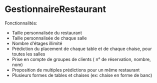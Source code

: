 # GestionnaireRestaurant

Fonctionnalités:

- Taille personnalisée du restaurant
- Taille personnalisée de chaque salle
- Nombre d'étages illimité
- Prédiction du placement de chaque table et de chaque chaise, pour toutes les salles
- Prise en compte de groupes de clients ( n° de réservation, nombre, nom)
- Proposition de multiples prédictions pour un même restaurant
- Plusieurs formes de tables et chaises (ex: chaise en forme de banc)
